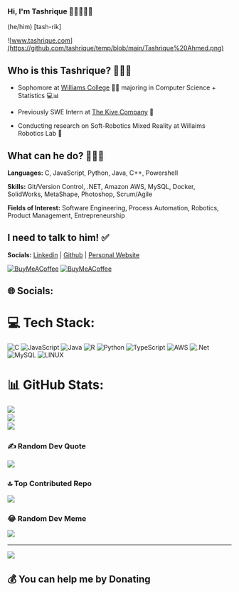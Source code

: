 ### Hi, I'm Tashrique 👋🏻👨🏻‍💻
(he/him) [tash-rik]

![www.tashrique.com](https://github.com/tashrique/temp/blob/main/Tashrique%20Ahmed.png)



## Who is this Tashrique? 🤷🏻‍♂️

* Sophomore at [Williams College](https://www.williams.edu) 💜🐮 majoring in Computer Science + Statistics 💻📊

* Previously SWE Intern at [The Kive Company](https://www.artkiveapp.com) 🎨

* Conducting research on Soft-Robotics Mixed Reality at Willaims Robotics Lab 🤖



## What can he do? 👨🏻‍💼

**Languages:** C, JavaScript, Python, Java, C++, Powershell

**Skills:** Git/Version Control, .NET, Amazon AWS, MySQL, Docker, SolidWorks, MetaShape, Photoshop, Scrum/Agile 

**Fields of Interest:**  Software Engineering, Process Automation, Robotics, Product Management, Entrepreneurship


## I need to talk to him! ✅

**Socials:** [Linkedin](https://linkedin.com/in/tashrique-ahmed) | [Github](https://github.com/tashrique) | [Personal Website](https://www.tashrique.com)

[![BuyMeACoffee](https://img.shields.io/badge/Book%20an%20Appointment-08d665?style=for-the-badge&logo=&logoColor=black)](https://calendar.app.google/9sAf1mgdEw7HRUJc9) 
[![BuyMeACoffee](https://img.shields.io/badge/Buy%20Me%20a%20Coffee-ffdd00?style=for-the-badge&logo=phone&logoColor=black)](https://buymeacoffee.com/tashrique) 



## 🌐 Socials:


# 💻 Tech Stack:
![C](https://img.shields.io/badge/c-%2300599C.svg?style=for-the-badge&logo=c&logoColor=white) ![JavaScript](https://img.shields.io/badge/javascript-%23323330.svg?style=for-the-badge&logo=javascript&logoColor=%23F7DF1E) ![Java](https://img.shields.io/badge/java-%23ED8B00.svg?style=for-the-badge&logo=java&logoColor=white) ![R](https://img.shields.io/badge/r-%23276DC3.svg?style=for-the-badge&logo=r&logoColor=white) ![Python](https://img.shields.io/badge/python-3670A0?style=for-the-badge&logo=python&logoColor=ffdd54) ![TypeScript](https://img.shields.io/badge/typescript-%23007ACC.svg?style=for-the-badge&logo=typescript&logoColor=white) ![AWS](https://img.shields.io/badge/AWS-%23FF9900.svg?style=for-the-badge&logo=amazon-aws&logoColor=white) ![.Net](https://img.shields.io/badge/.NET-5C2D91?style=for-the-badge&logo=.net&logoColor=white) ![MySQL](https://img.shields.io/badge/mysql-%2300f.svg?style=for-the-badge&logo=mysql&logoColor=white) ![LINUX](https://img.shields.io/badge/Linux-FCC624?style=for-the-badge&logo=linux&logoColor=black)
# 📊 GitHub Stats:
![](https://github-readme-stats.vercel.app/api?username=tashrique&theme=dark&hide_border=true&include_all_commits=true&count_private=false)<br/>
![](https://github-readme-streak-stats.herokuapp.com/?user=tashrique&theme=dark&hide_border=true)<br/>
![](https://github-readme-stats.vercel.app/api/top-langs/?username=tashrique&theme=dark&hide_border=true&include_all_commits=true&count_private=false&layout=compact)

### ✍️ Random Dev Quote
![](https://quotes-github-readme.vercel.app/api?type=horizontal&theme=dark)

### 🔝 Top Contributed Repo
![](https://github-contributor-stats.vercel.app/api?username=tashrique&limit=5&theme=dark&combine_all_yearly_contributions=true)

### 😂 Random Dev Meme
<img src="https://rm.up.railway.app/" width="512px"/>

---
[![](https://visitcount.itsvg.in/api?id=tashrique&icon=1&color=3)](https://visitcount.itsvg.in)

  ## 💰 You can help me by Donating
  

  
<!-- Proudly created with GPRM ( https://gprm.itsvg.in ) -->
